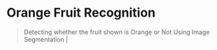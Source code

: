 # Orange Fruit Recognition 
> Detecting whether the fruit shown is Orange or Not Using Image Segmentation |